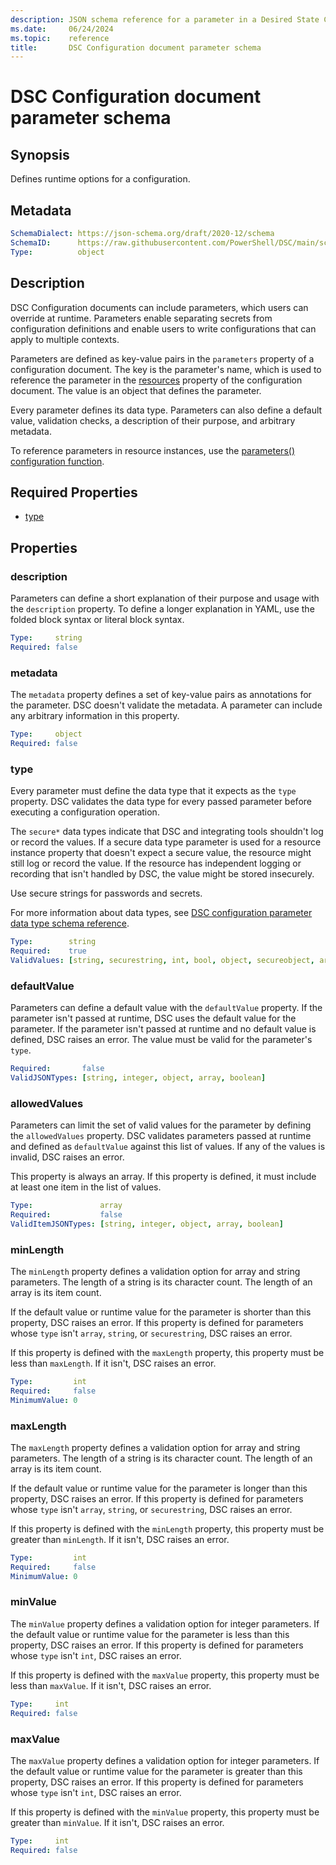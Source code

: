 ```yaml
---
description: JSON schema reference for a parameter in a Desired State Configuration document.
ms.date:     06/24/2024
ms.topic:    reference
title:       DSC Configuration document parameter schema
---
```


# DSC Configuration document parameter schema

## Synopsis

Defines runtime options for a configuration.

## Metadata

```yaml
SchemaDialect: https://json-schema.org/draft/2020-12/schema
SchemaID:      https://raw.githubusercontent.com/PowerShell/DSC/main/schemas/2024/04/config/document.parameter.json
Type:          object
```

## Description

DSC Configuration documents can include parameters, which users can override at runtime. Parameters
enable separating secrets from configuration definitions and enable users to write configurations
that can apply to multiple contexts.

Parameters are defined as key-value pairs in the `parameters` property of a configuration document.
The key is the parameter's name, which is used to reference the parameter in the [resources][01]
property of the configuration document. The value is an object that defines the parameter.

Every parameter defines its data type. Parameters can also define a default value, validation
checks, a description of their purpose, and arbitrary metadata.

To reference parameters in resource instances, use the [parameters() configuration function][02].

## Required Properties

- [type](#type)

## Properties

### description

Parameters can define a short explanation of their purpose and usage with the `description`
property. To define a longer explanation in YAML, use the folded block syntax or literal block
syntax.

```yaml
Type:     string
Required: false
```

### metadata

The `metadata` property defines a set of key-value pairs as annotations for the parameter. DSC
doesn't validate the metadata. A parameter can include any arbitrary information in this property.

```yaml
Type:     object
Required: false
```

### type

Every parameter must define the data type that it expects as the `type` property. DSC validates the
data type for every passed parameter before executing a configuration operation.

The `secure*` data types indicate that DSC and integrating tools shouldn't log or record the
values. If a secure data type parameter is used for a resource instance property that doesn't
expect a secure value, the resource might still log or record the value. If the resource has
independent logging or recording that isn't handled by DSC, the value might be stored insecurely.

Use secure strings for passwords and secrets.

For more information about data types, see
[DSC configuration parameter data type schema reference][03].

```yaml
Type:        string
Required:    true
ValidValues: [string, securestring, int, bool, object, secureobject, array]
```

### defaultValue

Parameters can define a default value with the `defaultValue` property. If the parameter isn't
passed at runtime, DSC uses the default value for the parameter. If the parameter isn't passed at
runtime and no default value is defined, DSC raises an error. The value must be valid for the
parameter's `type`.

```yaml
Required:       false
ValidJSONTypes: [string, integer, object, array, boolean]
```

### allowedValues

Parameters can limit the set of valid values for the parameter by defining the `allowedValues`
property. DSC validates parameters passed at runtime and defined as `defaultValue` against this
list of values. If any of the values is invalid, DSC raises an error.

This property is always an array. If this property is defined, it must include at least one item in
the list of values.

```yaml
Type:               array
Required:           false
ValidItemJSONTypes: [string, integer, object, array, boolean]
```

### minLength

The `minLength` property defines a validation option for array and string parameters. The length of
a string is its character count. The length of an array is its item count.

If the default value or runtime value for the parameter is shorter than this property, DSC raises
an error. If this property is defined for parameters whose `type` isn't `array`, `string`, or
`securestring`, DSC raises an error.

If this property is defined with the `maxLength` property, this property must be less than
`maxLength`. If it isn't, DSC raises an error.

```yaml
Type:         int
Required:     false
MinimumValue: 0
```

### maxLength

The `maxLength` property defines a validation option for array and string parameters. The length of
a string is its character count. The length of an array is its item count.

If the default value or runtime value for the parameter is longer than this property, DSC raises an
error. If this property is defined for parameters whose `type` isn't `array`, `string`, or
`securestring`, DSC raises an error.

If this property is defined with the `minLength` property, this property must be greater than
`minLength`. If it isn't, DSC raises an error.

```yaml
Type:         int
Required:     false
MinimumValue: 0
```

### minValue

The `minValue` property defines a validation option for integer parameters. If the default value or
runtime value for the parameter is less than this property, DSC raises an error. If this property
is defined for parameters whose `type` isn't `int`, DSC raises an error.

If this property is defined with the `maxValue` property, this property must be less than
`maxValue`. If it isn't, DSC raises an error.

```yaml
Type:     int
Required: false
```

### maxValue

The `maxValue` property defines a validation option for integer parameters. If the default value or
runtime value for the parameter is greater than this property, DSC raises an error. If this
property is defined for parameters whose `type` isn't `int`, DSC raises an error.

If this property is defined with the `minValue` property, this property must be greater than
`minValue`. If it isn't, DSC raises an error.

```yaml
Type:     int
Required: false
```

[01]: resource.md
[02]: ./functions/parameters.md
[03]: ../definitions/parameters/dataTypes.md
